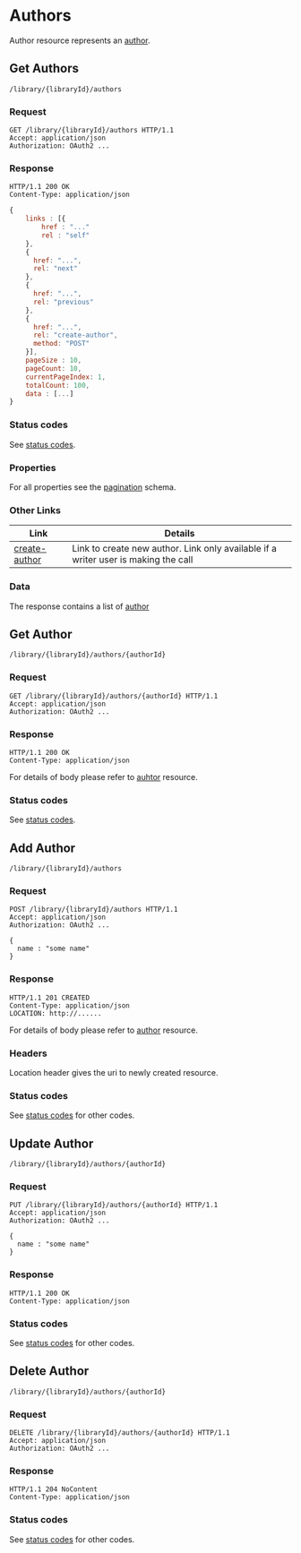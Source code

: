 # Authors

Author resource represents an [author](schema/author.md).

## Get Authors

`/library/{libraryId}/authors`


### Request
```
GET /library/{libraryId}/authors HTTP/1.1
Accept: application/json
Authorization: OAuth2 ...
```

### Response
```
HTTP/1.1 200 OK
Content-Type: application/json
```

``` javascript
{
    links : [{
        href : "..."
        rel : "self"
    }, 
    {
      href: "...",
      rel: "next"
    }, 
    {
      href: "...",
      rel: "previous"
    }, 
    {
      href: "...",
      rel: "create-author",
      method: "POST"
    }],
    pageSize : 10,
    pageCount: 10,
    currentPageIndex: 1,
    totalCount: 100,
    data : [...]
}
```

### Status codes 

See [status codes](statuscodes.md).

### Properties

For all properties see the [pagination](schema/pagination.md) schema. 

### Other Links

| Link | Details |
| ---- | ---- |
| [create-author](authors.md)| Link to create new author. Link only available if a writer user is making the call|

### Data

The response contains a list of [author](schema/author.md) 


## Get Author

`/library/{libraryId}/authors/{authorId}`


### Request
```
GET /library/{libraryId}/authors/{authorId} HTTP/1.1
Accept: application/json
Authorization: OAuth2 ...
```

### Response
```
HTTP/1.1 200 OK
Content-Type: application/json
```

For details of body please refer to [auhtor](schema/author.md) resource.

### Status codes 

See [status codes](statuscodes.md).

## Add Author

`/library/{libraryId}/authors`

### Request
```
POST /library/{libraryId}/authors HTTP/1.1
Accept: application/json
Authorization: OAuth2 ...
```

```
{
  name : "some name"
}
````

### Response
```
HTTP/1.1 201 CREATED
Content-Type: application/json
LOCATION: http://......
```

For details of body please refer to [author](schema/author.md) resource.

### Headers

Location header gives the uri to newly created resource.

### Status codes 

See [status codes](statuscodes.md) for other codes.

## Update Author

`/library/{libraryId}/authors/{authorId}`

### Request
```
PUT /library/{libraryId}/authors/{authorId} HTTP/1.1
Accept: application/json
Authorization: OAuth2 ...
```

```
{
  name : "some name"
}
````

### Response
```
HTTP/1.1 200 OK
Content-Type: application/json
```

### Status codes 

See [status codes](statuscodes.md) for other codes.

## Delete Author

`/library/{libraryId}/authors/{authorId}`

### Request
```
DELETE /library/{libraryId}/authors/{authorId} HTTP/1.1
Accept: application/json
Authorization: OAuth2 ...
```

### Response
```
HTTP/1.1 204 NoContent
Content-Type: application/json
```

### Status codes 

See [status codes](statuscodes.md) for other codes.
